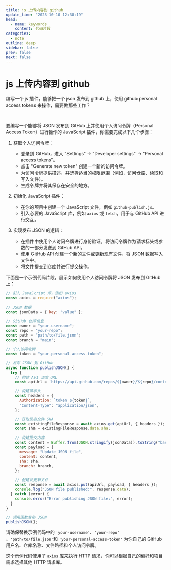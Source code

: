 ```yaml
---
title: js 上传内容到 github
update_time: "2023-10-10 12:38:19"
head:
  - name: keywords
    content: 代码片段
categories:
  - note
outline: deep
sidebar: false
prev: false
next: false
---
```


# js 上传内容到 github

编写一个 js 插件，能够把一个 json 发布到 github 上，使用 github personal access tokens 来操作，需要做那些工作？

​​

要编写一个能够将 JSON 发布到 GitHub 上并使用个人访问令牌（Personal Access Token）进行操作的 JavaScript 插件，你需要完成以下几个步骤：

1. 获取个人访问令牌：

   - 登录到 GitHub，进入 "Settings" -> "Developer settings" -> "Personal access tokens"。
   - 点击 "Generate new token" 创建一个新的访问令牌。
   - 为访问令牌提供描述，并选择适当的权限范围（例如，访问仓库、读取和写入文件）。
   - 生成令牌并将其保存在安全的地方。

2. 初始化 JavaScript 插件：

   - 在你的项目中创建一个 JavaScript 文件，例如 `github-publish.js`​。
   - 引入必要的 JavaScript 库，例如 `axios`​ 或 `fetch`​，用于与 GitHub API 进行交互。

3. 实现发布 JSON 的逻辑：

   - 在插件中使用个人访问令牌进行身份验证。将访问令牌作为请求标头或参数的一部分发送到 GitHub API。
   - 使用 GitHub API 创建一个新的文件或更新现有文件，将 JSON 数据写入文件中。
   - 将文件提交到仓库并进行提交操作。

下面是一个示例代码片段，展示如何使用个人访问令牌将 JSON 发布到 GitHub 上：

```javascript
// 引入 JavaScript 库，例如 axios
const axios = require("axios");

// JSON 数据
const jsonData = { key: "value" };

// GitHub 仓库信息
const owner = "your-username";
const repo = "your-repo";
const path = "path/to/file.json";
const branch = "main";

// 个人访问令牌
const token = "your-personal-access-token";

// 发布 JSON 到 GitHub
async function publishJSON() {
  try {
    // 构建 API 请求 URL
    const apiUrl = `https://api.github.com/repos/${owner}/${repo}/contents/${path}`;

    // 构建请求头
    const headers = {
      Authorization: `token ${token}`,
      "Content-Type": "application/json",
    };

    // 获取现有文件 SHA
    const existingFileResponse = await axios.get(apiUrl, { headers });
    const sha = existingFileResponse.data.sha;

    // 构建提交内容
    const content = Buffer.from(JSON.stringify(jsonData)).toString("base64");
    const payload = {
      message: "Update JSON file",
      content: content,
      sha: sha,
      branch: branch,
    };

    // 创建或更新文件
    const response = await axios.put(apiUrl, payload, { headers });
    console.log("JSON file published:", response.data);
  } catch (error) {
    console.error("Error publishing JSON file:", error);
  }
}

// 调用函数发布 JSON
publishJSON();
```

请确保替换示例代码中的 `'your-username'`​、`'your-repo'`​、`'path/to/file.json'`​ 和 `'your-personal-access-token'`​ 为你自己的 GitHub 用户名、仓库名称、文件路径和个人访问令牌。

这个示例代码使用了 `axios`​ 库来执行 HTTP 请求，你可以根据自己的偏好和项目需求选择其他 HTTP 请求库。
